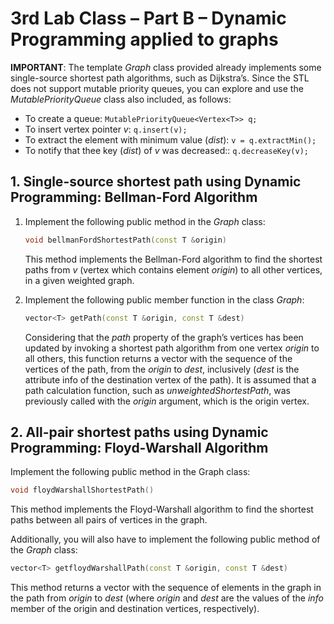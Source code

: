 # 3rd Lab Class – Part B – Dynamic Programming applied to graphs

**IMPORTANT**: The template *Graph* class provided already implements some single-source shortest path algorithms, such as Dijkstra’s.
Since the STL does not support mutable priority queues, you can explore and use the *MutablePriorityQueue* class also included, as follows:

- To create a queue: `MutablePriorityQueue<Vertex<T>> q;`
- To insert vertex pointer *v*: `q.insert(v);`
- To extract the element with minimum value (*dist*): `v = q.extractMin();`
- To notify that thee key (*dist*) of *v* was decreased:: `q.decreaseKey(v);`

## 1. Single-source shortest path using Dynamic Programming: Bellman-Ford Algorithm

1. Implement the following public method in the *Graph* class:

   ```cpp
   void bellmanFordShortestPath(const T &origin)
   ```

   This method implements the Bellman-Ford algorithm to find the shortest paths from *v* (vertex which contains element *origin*) to all other vertices, in a given weighted graph.

2. Implement the following public member function in the class *Graph*:

   ```cpp
   vector<T> getPath(const T &origin, const T &dest)
   ```

   Considering that the *path* property of the graph’s vertices has been updated by invoking a shortest path algorithm from one vertex *origin* to all others, this function returns a vector with the sequence of the vertices of the path, from the *origin* to *dest*, inclusively (*dest* is the attribute info of the destination vertex of the path).
   It is assumed that a path calculation function, such as *unweightedShortestPath*, was previously called with the *origin* argument, which is the origin vertex.

## 2. All-pair shortest paths using Dynamic Programming: Floyd-Warshall Algorithm

Implement the following public method in the Graph class:

```cpp
void floydWarshallShortestPath()
```

This method implements the Floyd-Warshall algorithm to find the shortest paths between all pairs of vertices in the graph.

Additionally, you will also have to implement the following public method of the *Graph* class:

```cpp
vector<T> getfloydWarshallPath(const T &origin, const T &dest)
```

This method returns a vector with the sequence of elements in the graph in the path from *origin* to *dest* (where *origin* and *dest* are the values of the *info* member of the origin and destination vertices, respectively).
